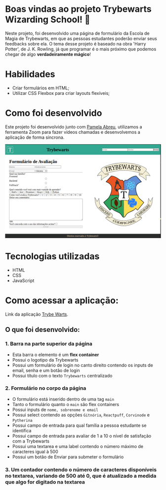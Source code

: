# Boas vindas ao projeto Trybewarts Wizarding School! :mage:


Neste projeto, foi desenvolvido uma página de formulário da Escola de Magia de Trybewarts, em que as pessoas estudantes poderão enviar seus feedbacks sobre ela. O tema desse projeto é baseado na obra 'Harry Potter', de J. K. Rowling, já que programar é o mais próximo que podemos chegar de algo **verdadeiramente mágico**!


# Habilidades

* Criar formulários em HTML;
* Utilizar CSS Flexbox para criar layouts flexíveis;

# Como foi desenvolvido

Este projeto foi desenvolvido junto com <a href='https://github.com/Abreupamm'>Pamela Abreu</a>, utilizamos a ferramenta Zoom para fazer vídeos chamadas e desenvolvemos a aplicação de forma síncrona.


<img src='https://github.com/Abreupamm/project-trybewarts/blob/main/images/Captura%20de%20tela%20de%202022-09-02%2016-29-15.png?raw=true' />

# Tecnologias utilizadas
* HTML
* CSS
* JavaScript


# Como acessar a aplicação:

Link da aplicação <a href='https://abreupamm.github.io/project-trybewarts/'>Trybe Warts</a>.

## O que foi desenvolvido:

### 1. Barra na parte superior da página

* Esta barra o elemento é um **flex container**
* Possui o logotipo da Trybewarts
* Possui um formulário de login no canto direito contendo os inputs de email, senha e um botão de login
* Possui título com o texto `Trybewarts` centralizado


### 2. Formulário no corpo da página

* O formulário está inserido dentro de uma tag `main`
* Tanto o formulário quanto o `main` são flex containers
* Possui inputs de `nome, sobrenome e email`
* Possui select contendo as opções `Gitnória`, `Reactpuff`, `Corvinode` e `Pytherina`
* Possui campo de entrada para qual família a pessoa estudante se identifica
* Possui campo de entrada para avaliar de 1 a 10 o nível de satisfação com a Trybewarts
* Possui uma textarea e uma label contendo o número máximo de caracteres igual à 500
* Possui um botão de Enviar para submeter o formulário


### 3. Um contador contendo o número de caracteres disponíveis no textarea, variando de 500 até 0, que é atualizado a medida que algo for digitado na textarea
